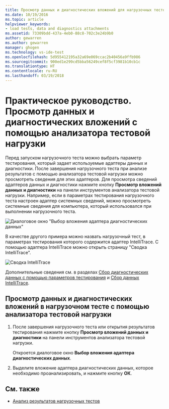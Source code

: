 ```yaml
---
title: Просмотр данных и диагностических вложений для нагрузочных тестов в Visual Studio | Документы Майкрософт
ms.date: 10/19/2016
ms.topic: article
helpviewer_keywords:
- load tests, data and diagnostics attachments
ms.assetid: 73309bdd-437a-4eb0-88c8-702c3e24b9b0
author: gewarren
ms.author: gewarren
manager: ghogen
ms.technology: vs-ide-test
ms.openlocfilehash: 5d955412195a32a69e069ccac2b40456a9ffb986
ms.sourcegitcommit: 900ed1e299cd5bba56249cef8f5cf3981b10cb1c
ms.translationtype: HT
ms.contentlocale: ru-RU
ms.lasthandoff: 03/19/2018
---
```

# <a name="how-to-view-data-and-diagnostic-attachments-using-the-load-test-analyzer"></a>Практическое руководство. Просмотр данных и диагностических вложений с помощью анализатора тестовой нагрузки

Перед запуском нагрузочного теста можно выбрать параметр тестирования, который задает используемые адаптеры данных и диагностики. После завершения нагрузочного теста при анализе результатов с помощью анализатора тестовой нагрузки можно просмотреть сведения для этих адаптеров. Для просмотра сведений адаптеров данных и диагностики нажмите кнопку **Просмотр вложений данных и диагностики** на панели инструментов анализатора тестовой нагрузки. Например, если в параметрах тестирования нагрузочного теста настроен адаптер системных сведений, можно просмотреть системные сведения для компьютера, который использовался при выполнении нагрузочного теста.

![Диалоговое окно "Выбор вложения адаптера диагностических данных"](../test/media/load_adapterdialog.png "Load_AdapterDialog")

В качестве другого примера можно назвать нагрузочный тест, в параметрах тестирования которого содержится адаптер IntelliTrace. С помощью адаптера IntelliTrace можно открыть страницу "Сводка IntelliTrace".

![Сводка IntelliTrace](../test/media/load_intellitrace.png "Load_IntelliTrace")

Дополнительные сведения см. в разделах [Сбор диагностических данных с помощью параметров тестирования](../test/collect-diagnostic-information-using-test-settings.md) и [Сбор данных IntelliTrace](../test/how-to-collect-intellitrace-data-to-help-debug-difficult-issues.md).

## <a name="to-view-data-and-diagnostic-attachments-in-a-load-test-from-the-load-test-analyzer"></a>Просмотр данных и диагностических вложений в нагрузочном тесте с помощью анализатора тестовой нагрузки

1.  После завершения нагрузочного теста или открытия результатов тестирования нажмите кнопку **Просмотр вложений данных и диагностики** на панели инструментов анализатора тестовой нагрузки.

     Откроется диалоговое окно **Выбор вложения адаптера диагностических данных**.

2.  Выделите вложение адаптера диагностических данных, которое необходимо проанализировать, и нажмите кнопку **ОК**.

## <a name="see-also"></a>См. также

- [Анализ результатов нагрузочных тестов](../test/analyze-load-test-results-using-the-load-test-analyzer.md)